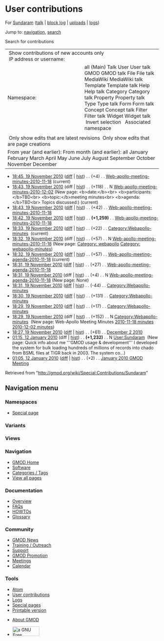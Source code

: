 <div id="mw-page-base" class="noprint">

</div>

<div id="mw-head-base" class="noprint">

</div>

<div id="content" class="mw-body" role="main">

<span id="top"></span>

<div id="mw-js-message" style="display:none;">

</div>



# <span dir="auto">User contributions</span>

<div id="bodyContent">

<div id="contentSub">

For [Sundaram](/wiki/User:Sundaram "User:Sundaram") (<a
href="/mediawiki/index.php?title=User_talk:Sundaram&amp;action=edit&amp;redlink=1"
class="new" title="User talk:Sundaram (page does not exist)">talk</a> \|
[block
log](/mediawiki/index.php?title=Special:Log/block&page=User%3ASundaram "Special:Log/block")
\|
[uploads](/wiki/Special:ListFiles/Sundaram "Special:ListFiles/Sundaram")
\| [logs](/wiki/Special:Log/Sundaram "Special:Log/Sundaram"))

</div>

<div id="jump-to-nav" class="mw-jump">

Jump to: [navigation](#mw-navigation), [search](#p-search)

</div>

<div id="mw-content-text">

Search for contributions

<table class="mw-contributions-table">
<colgroup>
<col style="width: 50%" />
<col style="width: 50%" />
</colgroup>
<tbody>
<tr class="odd">
<td colspan="2"> Show contributions of new accounts only<br />
 IP address or username:</td>
</tr>
<tr class="even">
<td class="mw-label">Namespace:</td>
<td>all (Main) Talk User User talk GMOD GMOD talk File File talk
MediaWiki MediaWiki talk Template Template talk Help Help talk Category
Category talk Property Property talk Type Type talk Form Form talk
Concept Concept talk Filter Filter talk Widget Widget talk  
 Invert selection 
 Associated namespace </td>
</tr>
<tr class="odd">
<td colspan="2"></td>
</tr>
<tr class="even">
<td colspan="2"> Only show edits that are latest revisions
 Only show edits that are page creations</td>
</tr>
<tr class="odd">
<td colspan="2">From year (and earlier): From month (and earlier): all
January February March April May June July August September October
November December</td>
</tr>
</tbody>
</table>

- <a
  href="/mediawiki/index.php?title=Web-apollo-meeting-minutes-2010-11-18&amp;oldid=15159"
  class="mw-changeslist-date"
  title="Web-apollo-meeting-minutes-2010-11-18">18:45, 19 November
  2010</a>
  ([diff](/mediawiki/index.php?title=Web-apollo-meeting-minutes-2010-11-18&diff=prev&oldid=15159 "Web-apollo-meeting-minutes-2010-11-18")
  \|
  [hist](/mediawiki/index.php?title=Web-apollo-meeting-minutes-2010-11-18&action=history "Web-apollo-meeting-minutes-2010-11-18"))
  <span class="mw-changeslist-separator">. .</span>
  <span class="mw-plusminus-pos" dir="ltr"
  title="1,362 bytes after change">(+4)</span>‎
  <span class="mw-changeslist-separator">. .</span>
  <a href="/wiki/Web-apollo-meeting-minutes-2010-11-18"
  class="mw-contributions-title"
  title="Web-apollo-meeting-minutes-2010-11-18">Web-apollo-meeting-minutes-2010-11-18</a>
  ‎ <span class="mw-uctop">(current)</span>
- <a
  href="/mediawiki/index.php?title=Web-apollo-meeting-minutes-2010-12-02&amp;oldid=15158"
  class="mw-changeslist-date"
  title="Web-apollo-meeting-minutes-2010-12-02">18:43, 19 November
  2010</a> (diff \|
  [hist](/mediawiki/index.php?title=Web-apollo-meeting-minutes-2010-12-02&action=history "Web-apollo-meeting-minutes-2010-12-02"))
  <span class="mw-changeslist-separator">. .</span>
  <span class="mw-plusminus-pos" dir="ltr"
  title="118 bytes after change">(+118)</span>‎
  <span class="mw-changeslist-separator">. .</span> N
  <a href="/wiki/Web-apollo-meeting-minutes-2010-12-02"
  class="mw-contributions-title"
  title="Web-apollo-meeting-minutes-2010-12-02">Web-apollo-meeting-minutes-2010-12-02</a>
  ‎ <span class="comment">(New page: \<b\>date:\</b\>\<br\>
  \<b\>participants:\</b\>TBD\<br\> \<b\>topic:\</b\>meeting
  minutes\<br\> \<b\>agenda:\</b\>TBD\<br\> Topics discussed:)</span>
  <span class="mw-uctop">(current)</span>
- <a
  href="/mediawiki/index.php?title=Web-apollo-meeting-minutes-2010-11-18&amp;oldid=15157"
  class="mw-changeslist-date"
  title="Web-apollo-meeting-minutes-2010-11-18">18:43, 19 November
  2010</a>
  ([diff](/mediawiki/index.php?title=Web-apollo-meeting-minutes-2010-11-18&diff=prev&oldid=15157 "Web-apollo-meeting-minutes-2010-11-18")
  \|
  [hist](/mediawiki/index.php?title=Web-apollo-meeting-minutes-2010-11-18&action=history "Web-apollo-meeting-minutes-2010-11-18"))
  <span class="mw-changeslist-separator">. .</span>
  <span class="mw-plusminus-pos" dir="ltr"
  title="1,358 bytes after change">(+42)</span>‎
  <span class="mw-changeslist-separator">. .</span>
  <a href="/wiki/Web-apollo-meeting-minutes-2010-11-18"
  class="mw-contributions-title"
  title="Web-apollo-meeting-minutes-2010-11-18">Web-apollo-meeting-minutes-2010-11-18</a>
  ‎
- <a
  href="/mediawiki/index.php?title=Web-apollo-meeting-minutes-2010-11-18&amp;oldid=15156"
  class="mw-changeslist-date"
  title="Web-apollo-meeting-minutes-2010-11-18">18:42, 19 November
  2010</a>
  ([diff](/mediawiki/index.php?title=Web-apollo-meeting-minutes-2010-11-18&diff=prev&oldid=15156 "Web-apollo-meeting-minutes-2010-11-18")
  \|
  [hist](/mediawiki/index.php?title=Web-apollo-meeting-minutes-2010-11-18&action=history "Web-apollo-meeting-minutes-2010-11-18"))
  <span class="mw-changeslist-separator">. .</span> **(+1,259)**‎
  <span class="mw-changeslist-separator">. .</span>
  <a href="/wiki/Web-apollo-meeting-minutes-2010-11-18"
  class="mw-contributions-title"
  title="Web-apollo-meeting-minutes-2010-11-18">Web-apollo-meeting-minutes-2010-11-18</a>
  ‎
- <a
  href="/mediawiki/index.php?title=Category:Webapollo-minutes&amp;oldid=15155"
  class="mw-changeslist-date" title="Category:Webapollo-minutes">18:33, 19
  November 2010</a>
  ([diff](/mediawiki/index.php?title=Category:Webapollo-minutes&diff=prev&oldid=15155 "Category:Webapollo-minutes")
  \|
  [hist](/mediawiki/index.php?title=Category:Webapollo-minutes&action=history "Category:Webapollo-minutes"))
  <span class="mw-changeslist-separator">. .</span>
  <span class="mw-plusminus-pos" dir="ltr"
  title="278 bytes after change">(+22)</span>‎
  <span class="mw-changeslist-separator">. .</span>
  <a href="/wiki/Category:Webapollo-minutes"
  class="mw-contributions-title"
  title="Category:Webapollo-minutes">Category:Webapollo-minutes</a> ‎
  <span class="mw-uctop">(current)</span>
- <a
  href="/mediawiki/index.php?title=Web-apollo-meeting-minutes-2010-11-18&amp;oldid=15154"
  class="mw-changeslist-date"
  title="Web-apollo-meeting-minutes-2010-11-18">18:32, 19 November
  2010</a> (diff \|
  [hist](/mediawiki/index.php?title=Web-apollo-meeting-minutes-2010-11-18&action=history "Web-apollo-meeting-minutes-2010-11-18"))
  <span class="mw-changeslist-separator">. .</span>
  <span class="mw-plusminus-pos" dir="ltr"
  title="57 bytes after change">(+57)</span>‎
  <span class="mw-changeslist-separator">. .</span> N
  <a href="/wiki/Web-apollo-meeting-minutes-2010-11-18"
  class="mw-contributions-title"
  title="Web-apollo-meeting-minutes-2010-11-18">Web-apollo-meeting-minutes-2010-11-18</a>
  ‎ <span class="comment">(New page: [Category:
  webapollo](/wiki/Category:Webapollo "Category:Webapollo") [Category:
  webapollo-minutes](/wiki/Category:Webapollo-minutes "Category:Webapollo-minutes"))</span>
- <a
  href="/mediawiki/index.php?title=Web-apollo-meeting-agenda-2010-11-18&amp;oldid=15153"
  class="mw-changeslist-date"
  title="Web-apollo-meeting-agenda-2010-11-18">18:32, 19 November 2010</a>
  ([diff](/mediawiki/index.php?title=Web-apollo-meeting-agenda-2010-11-18&diff=prev&oldid=15153 "Web-apollo-meeting-agenda-2010-11-18")
  \|
  [hist](/mediawiki/index.php?title=Web-apollo-meeting-agenda-2010-11-18&action=history "Web-apollo-meeting-agenda-2010-11-18"))
  <span class="mw-changeslist-separator">. .</span>
  <span class="mw-plusminus-pos" dir="ltr"
  title="88 bytes after change">(+57)</span>‎
  <span class="mw-changeslist-separator">. .</span>
  <a href="/wiki/Web-apollo-meeting-agenda-2010-11-18"
  class="mw-contributions-title"
  title="Web-apollo-meeting-agenda-2010-11-18">Web-apollo-meeting-agenda-2010-11-18</a>
  ‎ <span class="mw-uctop">(current)</span>
- <a
  href="/mediawiki/index.php?title=Web-apollo-meeting-agenda-2010-11-18&amp;oldid=15152"
  class="mw-changeslist-date"
  title="Web-apollo-meeting-agenda-2010-11-18">18:31, 19 November 2010</a>
  ([diff](/mediawiki/index.php?title=Web-apollo-meeting-agenda-2010-11-18&diff=prev&oldid=15152 "Web-apollo-meeting-agenda-2010-11-18")
  \|
  [hist](/mediawiki/index.php?title=Web-apollo-meeting-agenda-2010-11-18&action=history "Web-apollo-meeting-agenda-2010-11-18"))
  <span class="mw-changeslist-separator">. .</span>
  <span class="mw-plusminus-pos" dir="ltr"
  title="31 bytes after change">(+27)</span>‎
  <span class="mw-changeslist-separator">. .</span>
  <a href="/wiki/Web-apollo-meeting-agenda-2010-11-18"
  class="mw-contributions-title"
  title="Web-apollo-meeting-agenda-2010-11-18">Web-apollo-meeting-agenda-2010-11-18</a>
  ‎
- <a
  href="/mediawiki/index.php?title=Web-apollo-meeting-agenda-2010-11-18&amp;oldid=15151"
  class="mw-changeslist-date"
  title="Web-apollo-meeting-agenda-2010-11-18">18:31, 19 November 2010</a>
  (diff \|
  [hist](/mediawiki/index.php?title=Web-apollo-meeting-agenda-2010-11-18&action=history "Web-apollo-meeting-agenda-2010-11-18"))
  <span class="mw-changeslist-separator">. .</span>
  <span class="mw-plusminus-pos" dir="ltr"
  title="4 bytes after change">(+4)</span>‎
  <span class="mw-changeslist-separator">. .</span> N
  <a href="/wiki/Web-apollo-meeting-agenda-2010-11-18"
  class="mw-contributions-title"
  title="Web-apollo-meeting-agenda-2010-11-18">Web-apollo-meeting-agenda-2010-11-18</a>
  ‎ <span class="comment">(New page: None)</span>
- <a
  href="/mediawiki/index.php?title=Category:Webapollo-minutes&amp;oldid=15150"
  class="mw-changeslist-date" title="Category:Webapollo-minutes">18:31, 19
  November 2010</a>
  ([diff](/mediawiki/index.php?title=Category:Webapollo-minutes&diff=prev&oldid=15150 "Category:Webapollo-minutes")
  \|
  [hist](/mediawiki/index.php?title=Category:Webapollo-minutes&action=history "Category:Webapollo-minutes"))
  <span class="mw-changeslist-separator">. .</span>
  <span class="mw-plusminus-neg" dir="ltr"
  title="256 bytes after change">(-44)</span>‎
  <span class="mw-changeslist-separator">. .</span>
  <a href="/wiki/Category:Webapollo-minutes"
  class="mw-contributions-title"
  title="Category:Webapollo-minutes">Category:Webapollo-minutes</a> ‎
- <a
  href="/mediawiki/index.php?title=Category:Webapollo-minutes&amp;oldid=15149"
  class="mw-changeslist-date" title="Category:Webapollo-minutes">18:30, 19
  November 2010</a>
  ([diff](/mediawiki/index.php?title=Category:Webapollo-minutes&diff=prev&oldid=15149 "Category:Webapollo-minutes")
  \|
  [hist](/mediawiki/index.php?title=Category:Webapollo-minutes&action=history "Category:Webapollo-minutes"))
  <span class="mw-changeslist-separator">. .</span>
  <span class="mw-plusminus-pos" dir="ltr"
  title="300 bytes after change">(+131)</span>‎
  <span class="mw-changeslist-separator">. .</span>
  <a href="/wiki/Category:Webapollo-minutes"
  class="mw-contributions-title"
  title="Category:Webapollo-minutes">Category:Webapollo-minutes</a> ‎
- <a
  href="/mediawiki/index.php?title=Category:Webapollo-minutes&amp;oldid=15148"
  class="mw-changeslist-date" title="Category:Webapollo-minutes">18:29, 19
  November 2010</a>
  ([diff](/mediawiki/index.php?title=Category:Webapollo-minutes&diff=prev&oldid=15148 "Category:Webapollo-minutes")
  \|
  [hist](/mediawiki/index.php?title=Category:Webapollo-minutes&action=history "Category:Webapollo-minutes"))
  <span class="mw-changeslist-separator">. .</span>
  <span class="mw-plusminus-pos" dir="ltr"
  title="169 bytes after change">(+17)</span>‎
  <span class="mw-changeslist-separator">. .</span>
  <a href="/wiki/Category:Webapollo-minutes"
  class="mw-contributions-title"
  title="Category:Webapollo-minutes">Category:Webapollo-minutes</a> ‎
- <a
  href="/mediawiki/index.php?title=Category:Webapollo-minutes&amp;oldid=15147"
  class="mw-changeslist-date" title="Category:Webapollo-minutes">18:29, 19
  November 2010</a> (diff \|
  [hist](/mediawiki/index.php?title=Category:Webapollo-minutes&action=history "Category:Webapollo-minutes"))
  <span class="mw-changeslist-separator">. .</span>
  <span class="mw-plusminus-pos" dir="ltr"
  title="152 bytes after change">(+152)</span>‎
  <span class="mw-changeslist-separator">. .</span> N
  <a href="/wiki/Category:Webapollo-minutes"
  class="mw-contributions-title"
  title="Category:Webapollo-minutes">Category:Webapollo-minutes</a> ‎
  <span class="comment">(New page: Web-Apollo Meeting Minutes
  [2010-11-18
  minutes](/wiki/Web-apollo-meeting-minutes-2010-11-18 "Web-apollo-meeting-minutes-2010-11-18")
  [2010-12-02
  minutes](/wiki/Web-apollo-meeting-minutes-2010-12-02 "Web-apollo-meeting-minutes-2010-12-02"))</span>
- <a href="/mediawiki/index.php?title=December_2_2010&amp;oldid=15146"
  class="mw-changeslist-date" title="December 2 2010">18:27, 19 November
  2010</a>
  ([diff](/mediawiki/index.php?title=December_2_2010&diff=prev&oldid=15146 "December 2 2010")
  \|
  [hist](/mediawiki/index.php?title=December_2_2010&action=history "December 2 2010"))
  <span class="mw-changeslist-separator">. .</span>
  <span class="mw-plusminus-pos" dir="ltr"
  title="126 bytes after change">(+61)</span>‎
  <span class="mw-changeslist-separator">. .</span>
  <a href="/wiki/December_2_2010" class="mw-contributions-title"
  title="December 2 2010">December 2 2010</a> ‎
- <a href="/mediawiki/index.php?title=User:Sundaram&amp;oldid=11232"
  class="mw-changeslist-date" title="User:Sundaram">01:15, 12 January
  2010</a> (diff \|
  [hist](/mediawiki/index.php?title=User:Sundaram&action=history "User:Sundaram"))
  <span class="mw-changeslist-separator">. .</span> **(+1,232)**‎
  <span class="mw-changeslist-separator">. .</span> N
  <a href="/wiki/User:Sundaram" class="mw-contributions-title"
  title="User:Sundaram">User:Sundaram</a> ‎ <span class="comment">(New
  page: Quick info about me '''GMOD usage & development''' I developed
  the system for bulk loading hundreds of millions of records into chado
  from BSML files at TIGR back in 2003. The system co...)</span>
- <a
  href="/mediawiki/index.php?title=January_2010_GMOD_Meeting&amp;oldid=11231"
  class="mw-changeslist-date" title="January 2010 GMOD Meeting">01:05, 12
  January 2010</a>
  ([diff](/mediawiki/index.php?title=January_2010_GMOD_Meeting&diff=prev&oldid=11231 "January 2010 GMOD Meeting")
  \|
  [hist](/mediawiki/index.php?title=January_2010_GMOD_Meeting&action=history "January 2010 GMOD Meeting"))
  <span class="mw-changeslist-separator">. .</span>
  <span class="mw-plusminus-pos" dir="ltr"
  title="15,119 bytes after change">(+2)</span>‎
  <span class="mw-changeslist-separator">. .</span>
  <a href="/wiki/January_2010_GMOD_Meeting" class="mw-contributions-title"
  title="January 2010 GMOD Meeting">January 2010 GMOD Meeting</a> ‎

</div>

<div class="printfooter">

Retrieved from "<http://gmod.org/wiki/Special:Contributions/Sundaram>"

</div>

<div id="catlinks" class="catlinks catlinks-allhidden">

</div>

<div class="visualClear">

</div>

</div>

</div>

<div id="mw-navigation">

## Navigation menu

<div id="mw-head">



<div id="left-navigation">

<div id="p-namespaces" class="vectorTabs" role="navigation"
aria-labelledby="p-namespaces-label">

### Namespaces

- <span id="ca-nstab-special">[Special
  page](/wiki/Special:Contributions/Sundaram "This is a special page, you cannot edit the page itself")</span>

</div>

<div id="p-variants" class="vectorMenu emptyPortlet" role="navigation"
aria-labelledby="p-variants-label">

### 

### Variants[](#)

<div class="menu">

</div>

</div>

</div>

<div id="right-navigation">

<div id="p-views" class="vectorTabs emptyPortlet" role="navigation"
aria-labelledby="p-views-label">

### Views

</div>



</div>



</div>

</div>

</div>

<div id="mw-panel">

<div id="p-logo" role="banner">

<a href="/wiki/Main_Page"
style="background-image: url(http://gmod.org/images/GMOD-cogs.png);"
title="Visit the main page"></a>

</div>

<div id="p-Navigation" class="portal" role="navigation"
aria-labelledby="p-Navigation-label">

### Navigation

<div class="body">

- <span id="n-GMOD-Home">[GMOD Home](/wiki/Main_Page)</span>
- <span id="n-Software">[Software](/wiki/GMOD_Components)</span>
- <span id="n-Categories-.2F-Tags">[Categories /
  Tags](/wiki/Categories)</span>
- <span id="n-View-all-pages">[View all
  pages](/wiki/Special:AllPages)</span>

</div>

</div>

<div id="p-Documentation" class="portal" role="navigation"
aria-labelledby="p-Documentation-label">

### Documentation

<div class="body">

- <span id="n-Overview">[Overview](/wiki/Overview)</span>
- <span id="n-FAQs">[FAQs](/wiki/Category:FAQ)</span>
- <span id="n-HOWTOs">[HOWTOs](/wiki/Category:HOWTO)</span>
- <span id="n-Glossary">[Glossary](/wiki/Glossary)</span>

</div>

</div>

<div id="p-Community" class="portal" role="navigation"
aria-labelledby="p-Community-label">

### Community

<div class="body">

- <span id="n-GMOD-News">[GMOD News](/wiki/GMOD_News)</span>
- <span id="n-Training-.2F-Outreach">[Training /
  Outreach](/wiki/Training_and_Outreach)</span>
- <span id="n-Support">[Support](/wiki/Support)</span>
- <span id="n-GMOD-Promotion">[GMOD
  Promotion](/wiki/GMOD_Promotion)</span>
- <span id="n-Meetings">[Meetings](/wiki/Meetings)</span>
- <span id="n-Calendar">[Calendar](/wiki/Calendar)</span>

</div>

</div>

<div id="p-tb" class="portal" role="navigation"
aria-labelledby="p-tb-label">

### Tools

<div class="body">

- <span id="feedlinks"><a
  href="http://gmod.org/mediawiki/index.php?title=Special:Contributions/Sundaram&amp;feed=atom"
  id="feed-atom" class="feedlink" rel="alternate"
  type="application/atom+xml" title="Atom feed for this page">Atom</a></span>
- <span id="t-contributions">[User
  contributions](/wiki/Special:Contributions/Sundaram "A list of contributions of this user")</span>
- <span id="t-log">[Logs](/wiki/Special:Log/Sundaram)</span>
- <span id="t-specialpages"><a href="/wiki/Special:SpecialPages" accesskey="q"
  title="A list of all special pages [q]">Special pages</a></span>
- <span id="t-print"><a
  href="/mediawiki/index.php?title=Special:Contributions/Sundaram&amp;printable=yes"
  rel="alternate" accesskey="p"
  title="Printable version of this page [p]">Printable version</a></span>

</div>

</div>

</div>

</div>

<div id="footer" role="contentinfo">

- <span id="footer-places-about">[About
  GMOD](/wiki/GMOD:About "GMOD:About")</span>

<!-- -->

- <span id="footer-copyrightico">[<img src="http://www.gnu.org/graphics/gfdl-logo-small.png" width="88"
  height="31" alt="a GNU Free Documentation License" />](http://www.gnu.org/licenses/fdl-1.3.html)</span>




</div>

